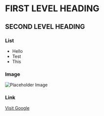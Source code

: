 # FIRST LEVEL HEADING

## SECOND LEVEL HEADING

### List
- Hello 
- Test
- This

### Image
![Placeholder Image](https://images.unsplash.com/photo-1721332154373-17e78d19b4a4?q=80&w=1035&auto=format&fit=crop&ixlib=rb-4.0.3&ixid=M3wxMjA3fDF8MHxwaG90by1wYWdlfHx8fGVufDB8fHx8fA%3D%3D)

### Link
[Visit Google](https://www.google.ca/?gws_rd=ssl)